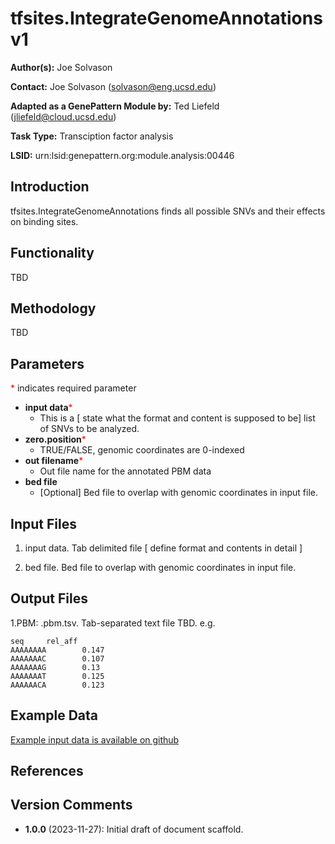 # tfsites.IntegrateGenomeAnnotations v1

**Author(s):** Joe Solvason  

**Contact:** Joe Solvason (solvason@eng.ucsd.edu)

**Adapted as a GenePattern Module by:** Ted Liefeld (jliefeld@cloud.ucsd.edu)

**Task Type:** Transciption factor analysis

**LSID:**  urn:lsid:genepattern.org:module.analysis:00446


## Introduction

tfsites.IntegrateGenomeAnnotations finds all possible SNVs and their effects on binding sites.

## Functionality

TBD

## Methodology

TBD

## Parameters

<span style="color: red;">*</span> indicates required parameter

- **input data**<span style="color: red;">*</span>
    - This is a [ state what the format and content is supposed to be] list of SNVs to be analyzed.
- **zero.position**<span style="color: red;">*</span>
    -  TRUE/FALSE, genomic coordinates are 0-indexed 
- **out filename**<span style="color: red;">*</span>
    - Out file name for the annotated PBM data
- **bed file**
    - [Optional] Bed file to overlap with genomic coordinates in input file.


## Input Files

1.  input data.  Tab delimited file [ define format and contents in detail ] 
    
2. bed file. Bed file to overlap with genomic coordinates in input file. 

       
## Output Files

  1.PBM: <output prefix>.pbm.tsv.  Tab-separated text file TBD.
    e.g. 
```
seq     rel_aff
AAAAAAAA        0.147
AAAAAAAC        0.107
AAAAAAAG        0.13
AAAAAAAT        0.125
AAAAAACA        0.123

```
    
  
## Example Data

[Example input data is available on github](https://github.com/genepattern/tfsites.annotateTfSites/data)
    
## References

    
## Version Comments

- **1.0.0** (2023-11-27): Initial draft of document scaffold.
